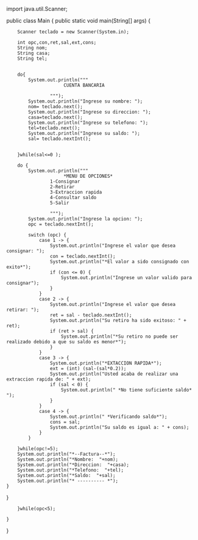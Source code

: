 import java.util.Scanner;


public class Main {
    public static void main(String[] args) {

        Scanner teclado = new Scanner(System.in);

        int opc,con,ret,sal,ext,cons;
        String nom;
        String casa;
        String tel;


        do{
            System.out.println("""
                         CUENTA BANCARIA
                                      
                    """);
            System.out.println("Ingrese su nombre: ");
            nom= teclado.next();
            System.out.println("Ingrese su direccion: ");
            casa=teclado.next();
            System.out.println("Ingrese su telefono: ");
            tel=teclado.next();
            System.out.println("Ingrese su saldo: ");
            sal= teclado.nextInt();


        }while(sal<=0 );

        do {
            System.out.println("""
                         *MENU DE OPCIONES*
                    1-Consignar
                    2-Retirar
                    3-Extraccion rapida 
                    4-Consultar saldo
                    5-Salir    
                    
                    """);
            System.out.println("Ingrese la opcion: ");
            opc = teclado.nextInt();

            switch (opc) {
                case 1 -> {
                    System.out.println("Ingrese el valor que desea consignar: ");
                    con = teclado.nextInt();
                    System.out.println("*El valor a sido consignado con exito*");
                    if (con <= 0) {
                        System.out.println("Ingrese un valor valido para consignar");
                    }
                }
                case 2 -> {
                    System.out.println("Ingrese el valor que desea retirar: ");
                    ret = sal - teclado.nextInt();
                    System.out.println("Su retiro ha sido exitoso: " + ret);
                    if (ret > sal) {
                        System.out.println("*Su retiro no puede ser realizado debido a que su saldo es menor*");
                    }
                }
                case 3 -> {
                    System.out.println("*EXTACCION RAPIDA*");
                    ext = (int) (sal-(sal*0.2));
                    System.out.println("Usted acaba de realizar una extraccion rapida de: " + ext);
                    if (sal < 0) {
                        System.out.println(" *No tiene suficiente saldo* ");
                    }
                }
                case 4 -> {
                    System.out.println(" *Verificando saldo*");
                    cons = sal;
                    System.out.println("Su saldo es igual a: " + cons);
                }
            }

        }while(opc!=5);
        System.out.println("*--Factura--*");
        System.out.println("*Nombre:  "+nom);
        System.out.println("*Direccion:  "+casa);
        System.out.println("*Telefono:  "+tel);
        System.out.println("*Saldo:  "+sal);
        System.out.println("* ---------- *");
    }
}







        }while(opc<5);

    }
}
